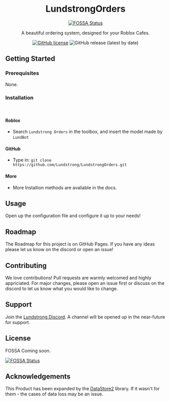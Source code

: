 <div align="center">

# LundstrongOrders
[![FOSSA Status](https://app.fossa.com/api/projects/git%2Bgithub.com%2FLundstrong%2FLundstrongOrders.svg?type=shield)](https://app.fossa.com/projects/git%2Bgithub.com%2FLundstrong%2FLundstrongOrders?ref=badge_shield)

A beautiful ordering system, designed for your Roblox Cafes. 

<a href="https://github.com/Lundstrong/Edit-Roblox-Place/blob/master/LICENSE"><img alt="GitHub license" src="https://img.shields.io/github/license/Lundstrong/Edit-Roblox-Place"></a>
<img alt="GitHub release (latest by date)" src="https://img.shields.io/github/v/release/Lundstrong/LundstrongOrders">
</div>

## Getting Started

### Prerequisites

None.

### Installation

<br>

#### Roblox

 * Search `Lundstrong Orders` in the toolbox, and insert the model made by `LundBot`

#### GitHub

* Type in: `git clone https://github.com/Lundstrong/LundstrongOrders.git`

#### More

* More Installion methods are avaliable in the docs.

## Usage

Open up the configuration file and configure it up to your needs!

## Roadmap
The Roadmap for this project is on GitHub Pages. If you have any ideas please let us know on the discord or open an issue!

## Contributing
We love contributions! Pull requests are warmly welcomed and highly appriciated. For major changes, please open an issue first or discuss on the discord to let us know what you would like to change.

## Support
Join the [Lundstrong Discord](https://discord.gg/2w9PmHZPwX). A channel will be opened up in the near-future for support.

## License
FOSSA Coming soon.


[![FOSSA Status](https://app.fossa.com/api/projects/git%2Bgithub.com%2FLundstrong%2FLundstrongOrders.svg?type=large)](https://app.fossa.com/projects/git%2Bgithub.com%2FLundstrong%2FLundstrongOrders?ref=badge_large)

## Acknowledgements

This Product has been expanded by the [DataStore2](https://kampfkarren.github.io/Roblox/) library. If it wasn't for them - the cases of data loss may be an issue.